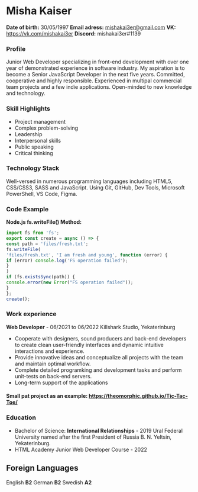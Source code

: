 # Misha Kaiser
**Date of birth:** 30/05/1997 **Email adress:** mishakai3er@gmail.com **VK:** https://vk.com/mishakai3er **Discord:** mishakai3er#1139
### Profile
Junior Web Developer specializing in front-end development with over one year of demonstrated experience in software industry. My aspiration is to become a Senior JavaScript Developer in the next five years. Committed, cooperative and highly responsible. Experienced in multipal commercial team projects and a few indie applications. Open-minded to new knowledge and technology.

### Skill Highlights 
  * Project management 
  * Complex problem-solving
  * Leadership
  * Interpersonal skills
  * Public speaking
  * Critical thinking

### Technology Stack
Well-versed in numerous programming languages including HTML5, CSS/CSS3, SASS and JavaScript. Using Git, GitHub, Dev Tools, Microsoft PowerShell, VS Code, Figma.

### Сode Example

**Node.js fs.writeFile() Method:** 
```node.js
import fs from 'fs';
export const create = async () => {
const path = 'files/fresh.txt';
fs.writeFile(
'files/fresh.txt', 'I am fresh and young', function (error) {
if (error) console.log('FS operation failed');
}
)
if (fs.existsSync(path)) {
console.error(new Error("FS operation failed"));
}
};
create();
```
### Work experience

**Web Developer** - 06/2021 to 06/2022
Killshark Studio, Yekaterinburg
  * Cooperate with designers, sound producers and back-end developers to create clean user-friendly interfaces and dynamic intuitive interactions and experience.
  * Provide innovative ideas and conceptualize all projects with the team and maintain optimal workflow. 
  * Complete detailed programking and development tasks and perform unit-tests on back-end servers.
  * Long-term support of the applications
 #### Small pat project as an example: https://theomorphic.github.io/Tic-Tac-Toe/
 
 ### Education
* Bachelor of Science: **International Relationships** - 2019  Ural Federal University named after the first President of Russia B. N. Yeltsin, Yekaterinburg.
* HTML Academy Junior Web Developer Course - 2022

## Foreign Languages
English **B2** German **B2** Swedish **A2**
